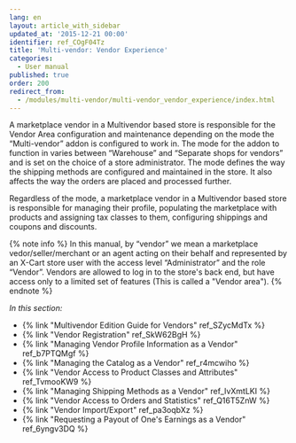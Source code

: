 ```yaml
---
lang: en
layout: article_with_sidebar
updated_at: '2015-12-21 00:00'
identifier: ref_COgF04Tz
title: 'Multi-vendor: Vendor Experience'
categories:
  - User manual
published: true
order: 200
redirect_from:
  - /modules/multi-vendor/multi-vendor_vendor_experience/index.html
---
```

A marketplace vendor in a Multivendor based store is responsible for the Vendor Area configuration and maintenance depending on the mode the “Multi-vendor” addon is configured to work in. The mode for the addon to function in varies between “Warehouse” and “Separate shops for vendors” and is set on the choice of a store administrator. The mode defines the way the shipping methods are configured and maintained in the store. It also affects the way the orders are placed and processed further.

Regardless of the mode, a marketplace vendor in a Multivendor based store is responsible for managing their profile, populating the marketplace with products and assigning tax classes to them, configuring shippings and coupons and discounts.

{% note info %}
In this manual, by “vendor” we mean a marketplace vedor/seller/merchant or an agent acting on their behalf and represented by an X-Cart store user with the access level “Administrator” and the role “Vendor”. Vendors are allowed to log in to the store's back end, but have access only to a limited set of features (This is called a "Vendor area").
{% endnote %}

_In this section:_

*   {% link "Multivendor Edition Guide for Vendors" ref_SZycMdTx %}
*   {% link "Vendor Registration" ref_SkW62BgH %}
*   {% link "Managing Vendor Profile Information as a Vendor" ref_b7PTQMgf %}
*   {% link "Managing the Catalog as a Vendor" ref_r4mcwiho %}
*   {% link "Vendor Access to Product Classes and Attributes" ref_TvmooKW9 %}
*   {% link "Managing Shipping Methods as a Vendor" ref_IvXmtLKI %}
*   {% link "Vendor Access to Orders and Statistics" ref_Q16T5ZnW %}
*   {% link "Vendor Import/Export" ref_pa3oqbXz %}
*   {% link "Requesting a Payout of One's Earnings as a Vendor" ref_6yngv3DQ %}
